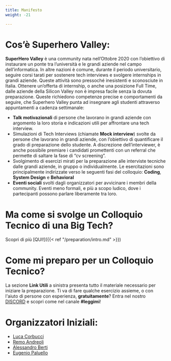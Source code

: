 ```yaml
---
title: Manifesto
weight: -21

---
```


# Cos’è Superhero Valley:

**SuperHero Valley** è una community nata nell’Ottobre 2020 con l’obiettivo di instaurare un ponte tra l’università e le grandi aziende nel campo dell’informatica. 
In altre nazioni è comune, durante il periodo universitario, seguire corsi tarati per sostenere tech interviews e svolgere internships in grandi aziende. Queste attività sono pressoché inesistenti e sconosciute in Italia.
Ottenere un’offerta di internship, o anche una posizione Full Time, dalle aziende della Silicon Valley non è impresa facile senza la dovuta preparazione. Queste richiedono competenze precise e comportamenti da seguire, che Superhero Valley punta ad insegnare agli studenti attraverso appuntamenti a cadenza settimanale:

- **Talk motivazionali** di persone che lavorano in grandi aziende con argomento la loro storia e indicazioni utili per affrontare una tech interview.
- Simulazioni di Tech Interviews (chiamate **Mock interview**) svolte da persone che lavorano in grandi aziende, con l’obiettivo di quantificare il grado di preparazione dello studente. A discrezione dell’interviewer, è anche possibile premiare i candidati promettenti con un referral che permette di saltare la fase di “cv screening”.
- Svolgimento di esercizi mirati per la preparazione alle interviste tecniche dalle grandi aziende, in gruppo o individualmente. Le esercitazioni sono principalmente indirizzate verso le seguenti fasi del colloquio: **Coding**, **System Design**  e **Behavioral**
- **Eventi sociali** svolti dagli organizzatori per avvicinare i membri della community. Eventi meno formali, e più a scopo ludico, dove i partecipanti possono parlare liberamente tra loro.

# Ma come si svolge un Colloquio Tecnico di una Big Tech?
Scopri di più [QUI!]({{< ref "/preparation/intro.md" >}})

# Come mi preparo per un Colloquio Tecnico?
La sezione **Link Utili** a sinistra presenta tutto il materiale necessario per iniziare la preparazione. Ti va di fare qualche esercizio assieme, o con l'aiuto di persone con esperienza, **gratuitamente**? Entra nel nostro [DISCORD](https://discord.com/invite/uPRmhHwMem) e scopri come nel canale **#leggimi**!

# Organizzatori Iniziali:

- [Luca Corbucci](https://www.linkedin.com/in/lucacorbucci/)
- [Remo Andreoli](https://www.linkedin.com/in/remoandreoli/)
- [Alessandro Berti](https://www.linkedin.com/in/aleberti/)
- [Eugenio Paluello](https://www.linkedin.com/in/eugpaluello/ )





